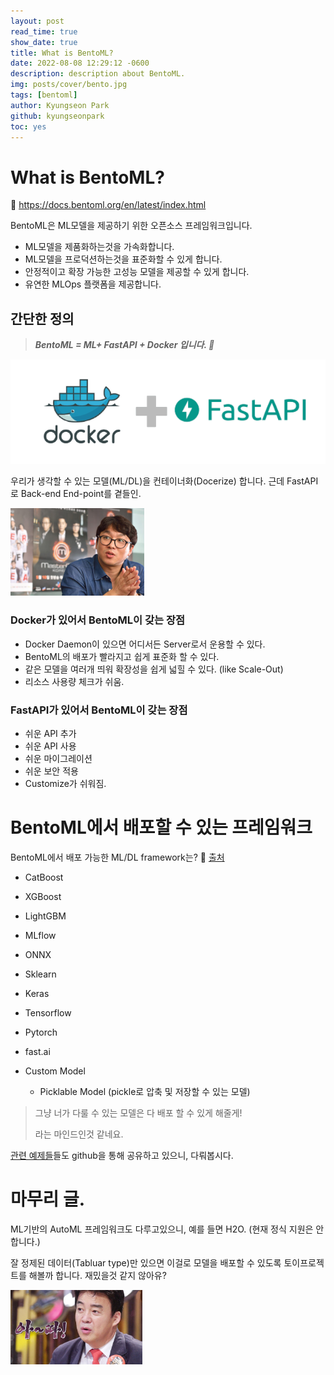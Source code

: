 ```yaml
---
layout: post
read_time: true
show_date: true
title: What is BentoML?
date: 2022-08-08 12:29:12 -0600
description: description about BentoML.
img: posts/cover/bento.jpg
tags: [bentoml]
author: Kyungseon Park
github: kyungseonpark
toc: yes
---
```


# What is BentoML?

🔗 <a href="https://docs.bentoml.org/en/latest/index.html">https://docs.bentoml.org/en/latest/index.html</a>

BentoML은 ML모델을 제공하기 위한 오픈소스 프레임워크입니다.

- ML모델을 제품화하는것을 가속화합니다.
- ML모델을 프로덕션하는것을 표준화할 수 있게 합니다.
- 안정적이고 확장 가능한 고성능 모델을 제공할 수 있게 합니다.
- 유연한 MLOps 플랫폼을 제공합니다.



## 간단한 정의

> ***BentoML = ML+ FastAPI + Docker 입니다. 🍱***

![Getting Started with Docker & Fast API 🚀🚀 - DEV Community](../assets/img/posts/2022-08-09-start-to-bentoml/l4jt274288k241g94r66.png)

우리가 생각할 수 있는 모델(ML/DL)을 컨테이너화(Docerize) 합니다. 근데 FastAPI로 Back-end End-point를 곁들인.

<img src="../assets/img/posts/2022-08-09-start-to-bentoml/img.png" alt="휴먼강록체, 근데 이제 ~를 곁들인" style="zoom:50%;" />

### Docker가 있어서 BentoML이 갖는 장점

- Docker Daemon이 있으면 어디서든 Server로서 운용할 수 있다.
- BentoML의 배포가 빨라지고 쉽게 표준화 할 수 있다.
- 같은 모델을 여러개 띄워 확장성을 쉽게 넓힐 수 있다. (like Scale-Out)
- 리소스 사용량 체크가 쉬움.

### FastAPI가 있어서 BentoML이 갖는 장점

- 쉬운 API 추가
- 쉬운 API 사용
- 쉬운 마이그레이션
- 쉬운 보안 적용
- Customize가 쉬워짐.



# BentoML에서 배포할 수 있는 프레임워크

BentoML에서 배포 가능한 ML/DL framework는? 🔗 <a href="https://docs.bentoml.org/en/latest/frameworks/index.html">출처</a>

- CatBoost
- XGBoost
- LightGBM
- MLflow
- ONNX
- Sklearn

- Keras
- Tensorflow
- Pytorch
- fast.ai

- Custom Model
  - Picklable Model (pickle로 압축 및 저장할 수 있는 모델)

> 그냥 너가 다룰 수 있는 모델은 다 배포 할 수 있게 해줄게!
>
> 라는 마인드인것 같네요.

<a href="https://github.com/bentoml/BentoML/tree/main/examples">관련 예제들</a>들도 github을 통해 공유하고 있으니, 다뤄봅시다. 



# 마무리 글.

ML기반의 AutoML 프레임워크도 다루고있으니, 예를 들면 H2O. (현재 정식 지원은 안합니다.)

잘 정제된 데이터(Tabluar type)만 있으면 이걸로 모델을 배포할 수 있도록 토이프로젝트를 해볼까 합니다. 재밌을것 같지 않아유?

<img src="../assets/img/posts/2022-08-09-what-is-bentoml/VD13652524_w640.jpg" alt="백종원의 3대 천왕 : 하니, 라면 먹방하며 깨알 같은 백종원 흉내 “재밌네” : SBS" style="zoom: 33%;" />

